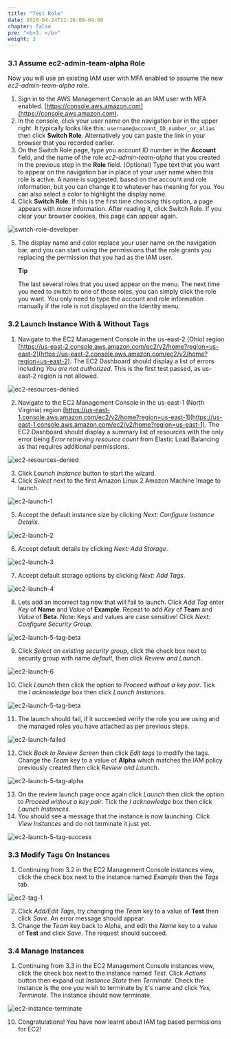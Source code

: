 ```yaml
---
title: "Test Role"
date: 2020-04-24T11:16:09-04:00
chapter: false
pre: "<b>3. </b>"
weight: 3
---
```


### 3.1 Assume **ec2-admin-team-alpha** Role

Now you will use an existing IAM user with MFA enabled to assume the new *ec2-admin-team-alpha* role.

1. Sign in to the AWS Management Console as an IAM user with MFA enabled. [https://console.aws.amazon.com](https://console.aws.amazon.com).
2. In the console, click your user name on the navigation bar in the upper right. It typically looks like this: `username@account_ID_number_or_alias` then click **Switch Role**. Alternatively you can paste the link in your browser that you recorded earlier.
3. On the Switch Role page, type you account ID number in the **Account** field,  and the name of the role *ec2-admin-team-alpha* that you created in the previous step in the **Role** field. (Optional) Type text that you want to appear on the navigation bar in place of your user name when this role is active. A name is suggested, based on the account and role information, but you can change it to whatever has meaning for you. You can also select a color to highlight the display name.
4. Click **Switch Role**. If this is the first time choosing this option, a page appears with more information. After reading it, click Switch Role. If you clear your browser cookies, this page can appear again.

![switch-role-developer](/Security/300_IAM_Tag_Based_Access_Control_for_EC2/Images/switch-role-developer.png)

5. The display name and color replace your user name on the navigation bar, and you can start using the permissions that the role grants you replacing the permission that you had as the IAM user.

    **Tip**

	The last several roles that you used appear on the menu. The next time you need to switch to one of those roles, you can simply click the role you want. You only need to type the account and role information manually if the role is not displayed on the Identity menu.

### 3.2 Launch Instance With & Without Tags

1. Navigate to the EC2 Management Console in the us-east-2 (Ohio) region [https://us-east-2.console.aws.amazon.com/ec2/v2/home?region=us-east-2](https://us-east-2.console.aws.amazon.com/ec2/v2/home?region=us-east-2). The EC2 Dashboard should display a list of errors including *You are not authorized*. This is the first test passed, as us-east-2 region is not allowed.

![ec2-resources-denied](/Security/300_IAM_Tag_Based_Access_Control_for_EC2/Images/ec2-resources-denied.png)

2. Navigate to the EC2 Management Console in the us-east-1 (North Virginia) region [https://us-east-1.console.aws.amazon.com/ec2/v2/home?region=us-east-1](https://us-east-1.console.aws.amazon.com/ec2/v2/home?region=us-east-1). The EC2 Dashboard should display a summary list of resources with the only error being *Error retrieving resource count* from Elastic Load Balancing as that requires additional permissions.

![ec2-resources-denied](/Security/300_IAM_Tag_Based_Access_Control_for_EC2/Images/ec2-resources-allowed.png)

3. Click *Launch Instance* button to start the wizard.
4. Click *Select* next to the first Amazon Linux 2 Amazon Machine Image to launch.

![ec2-launch-1](/Security/300_IAM_Tag_Based_Access_Control_for_EC2/Images/ec2-launch-1.png)

5. Accept the default instance size by clicking *Next: Configure Instance Details*.

![ec2-launch-2](/Security/300_IAM_Tag_Based_Access_Control_for_EC2/Images/ec2-launch-2.png)

6. Accept default details by clicking *Next: Add Storage*.

![ec2-launch-3](/Security/300_IAM_Tag_Based_Access_Control_for_EC2/Images/ec2-launch-3.png)

7. Accept default storage options by clicking *Next: Add Tags*.

![ec2-launch-4](/Security/300_IAM_Tag_Based_Access_Control_for_EC2/Images/ec2-launch-4.png)

8. Lets add an incorrect tag now that will fail to launch. Click *Add Tag* enter *Key* of **Name** and *Value* of **Example**. Repeat to add *Key* of **Team** and *Value* of **Beta**. Note: Keys and values are case sensitive! Click *Next: Configure Security Group*.

![ec2-launch-5-tag-beta](/Security/300_IAM_Tag_Based_Access_Control_for_EC2/Images/ec2-launch-5-tag-beta.png)

9. Click *Select an existing security group*, click the check box next to security group with name *default*, then click *Review and Launch*.

![ec2-launch-6](/Security/300_IAM_Tag_Based_Access_Control_for_EC2/Images/ec2-launch-6.png)

10. Click *Launch* then click the option to *Proceed without a key pair*. Tick the *I acknowledge* box then click *Launch Instances*.

![ec2-launch-5-tag-beta](/Security/300_IAM_Tag_Based_Access_Control_for_EC2/Images/ec2-launch-7-no-key.png)

11. The launch should fail, if it succeeded verify the role you are using and the managed roles you have attached as per previous steps.

![ec2-launch-failed](/Security/300_IAM_Tag_Based_Access_Control_for_EC2/Images/ec2-launch-failed.png)

12. Click *Back to Review Screen* then click *Edit tags* to modify the tags. Change the *Team* key to a value of **Alpha** which matches the IAM policy previously created then click *Review and Launch*.

![ec2-launch-5-tag-alpha](/Security/300_IAM_Tag_Based_Access_Control_for_EC2/Images/ec2-launch-5-tag-alpha.png)

13. On the review launch page once again click *Launch* then click the option to *Proceed without a key pair*. Tick the *I acknowledge* box then click *Launch Instances*.
14. You should see a message that the instance is now launching. Click *View Instances* and do not terminate it just yet.

![ec2-launch-5-tag-success](/Security/300_IAM_Tag_Based_Access_Control_for_EC2/Images/ec2-launch-success.png)

### 3.3 Modify Tags On Instances

1. Continuing from 3.2 in the EC2 Management Console instances view, click the check box next to the instance named *Example* then the *Tags* tab.

![ec2-tag-1](/Security/300_IAM_Tag_Based_Access_Control_for_EC2/Images/ec2-tag-1.png)

2. Click *Add/Edit Tags*, try changing the *Team* key to a value of **Test** then click *Save*. An error message should appear.
3. Change the *Team* key back to Alpha, and edit the *Name* key to a value of **Test** and click *Save*. The request should succeed.

### 3.4 Manage Instances

1. Continuing from 3.3 in the EC2 Management Console instances view, click the check box next to the instance named *Test*. Click *Actions* button then expand out *Instance State* then *Terminate*. Check the instance is the one you wish to terminate by it's name and click *Yes, Terminate*. The instance should now terminate.

![ec2-instance-terminate](/Security/300_IAM_Tag_Based_Access_Control_for_EC2/Images/ec2-instance-terminate.png)

10. Congratulations! You have now learnt about IAM tag based permissions for EC2!
